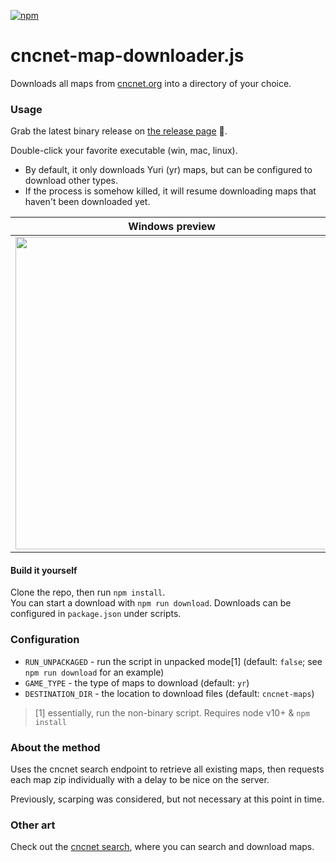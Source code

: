 [![npm](https://img.shields.io/npm/v/cncnet-map-downloader.js.svg)](https://www.npmjs.com/package/cncnet-map-downloader.js)

# cncnet-map-downloader.js
Downloads all maps from [cncnet.org](https://cncnet.org) into a directory of your choice.

### Usage
Grab the latest binary release on [the release page](https://github.com/DHI/html-import-updater/releases) 💽.

Double-click your favorite executable (win, mac, linux).

- By default, it only downloads Yuri (yr) maps, but can be configured to download other types.
- If the process is somehow killed, it will resume downloading maps that haven't been downloaded yet.

| Windows preview | Mac preview |
|---|---|
| <img src="https://user-images.githubusercontent.com/1515742/62007911-7d0e4580-b153-11e9-9417-1ea40231db6a.jpg" width="500px" /> | <img src="https://user-images.githubusercontent.com/1515742/62007905-623bd100-b153-11e9-93c9-3b388a7c8170.png" width="500px" /> |


#### Build it yourself
Clone the repo, then run `npm install`. <br/>
You can start a download with `npm run download`. Downloads can be configured in `package.json` under scripts.

### Configuration
- `RUN_UNPACKAGED` - run the script in unpacked mode[1] (default: `false`; see `npm run download` for an example)
- `GAME_TYPE` - the type of maps to download (default: `yr`)
- `DESTINATION_DIR` - the location to download files (default: `cncnet-maps`)

> [1] essentially, run the non-binary script. Requires node v10+ & `npm install`

### About the method
Uses the cncnet search endpoint to retrieve all existing maps, then requests each map zip individually with a delay to be nice on the server.

Previously, scarping was considered, but not necessary at this point in time.

### Other art
Check out the [cncnet search](https://mapdb.cncnet.org/search/?game=yr&search=), where you can search and download maps.

